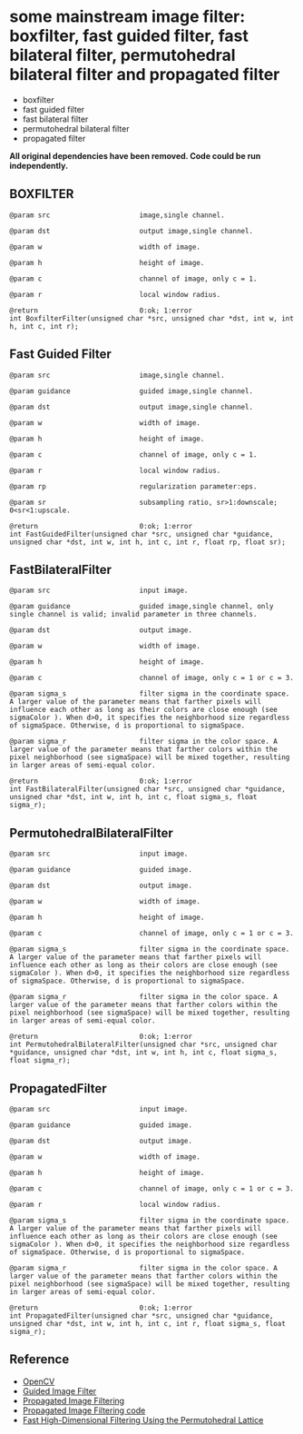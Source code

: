 # some mainstream image filter: boxfilter, fast guided filter, fast bilateral filter, permutohedral bilateral filter and propagated filter

- boxfilter 
- fast guided filter
- fast bilateral filter
- permutohedral bilateral filter
- propagated filter

**All original dependencies have been removed. Code could be run  independently.**

## BOXFILTER 

    @param src         				image,single channel.
    
    @param dst      				output image,single channel.
    
    @param w           				width of image.
    
    @param h           				height of image.
    
    @param c      					channel of image, only c = 1.
    
    @param r      					local window radius.
    
    @return            				0:ok; 1:error
    int BoxfilterFilter(unsigned char *src, unsigned char *dst, int w, int h, int c, int r);

## Fast Guided Filter

    @param src         				image,single channel.
    
    @param guidance           		guided image,single channel.
    
    @param dst      				output image,single channel.
    
    @param w           				width of image.
    
    @param h           				height of image.
    
    @param c      					channel of image, only c = 1.
    
    @param r      					local window radius.
    
    @param rp      					regularization parameter:eps.
    
    @param sr      					subsampling ratio, sr>1:downscale; 0<sr<1:upscale.
    
    @return            				0:ok; 1:error
    int FastGuidedFilter(unsigned char *src, unsigned char *guidance, unsigned char *dst, int w, int h, int c, int r, float rp, float sr);

## FastBilateralFilter

    @param src         				input image.
    
    @param guidance           		guided image,single channel, only single channel is valid; invalid parameter in three channels.
    
    @param dst      				output image.
    
    @param w           				width of image.
    
    @param h           				height of image.
    
    @param c      					channel of image, only c = 1 or c = 3.
    
    @param sigma_s      			filter sigma in the coordinate space. A larger value of the parameter means that farther pixels will influence each other as long as their colors are close enough (see sigmaColor ). When d>0, it specifies the neighborhood size regardless of sigmaSpace. Otherwise, d is proportional to sigmaSpace.
    
    @param sigma_r      			filter sigma in the color space. A larger value of the parameter means that farther colors within the pixel neighborhood (see sigmaSpace) will be mixed together, resulting in larger areas of semi-equal color.
    
    @return            				0:ok; 1:error
    int FastBilateralFilter(unsigned char *src, unsigned char *guidance, unsigned char *dst, int w, int h, int c, float sigma_s, float sigma_r);

## PermutohedralBilateralFilter

    @param src         				input image.
    
    @param guidance           		guided image. 
    
    @param dst      				output image.
    
    @param w           				width of image.
    
    @param h           				height of image.
    
    @param c      					channel of image, only c = 1 or c = 3.
    
    @param sigma_s      			filter sigma in the coordinate space. A larger value of the parameter means that farther pixels will influence each other as long as their colors are close enough (see sigmaColor ). When d>0, it specifies the neighborhood size regardless of sigmaSpace. Otherwise, d is proportional to sigmaSpace.
    
    @param sigma_r      			filter sigma in the color space. A larger value of the parameter means that farther colors within the pixel neighborhood (see sigmaSpace) will be mixed together, resulting in larger areas of semi-equal color.
    
    @return            				0:ok; 1:error
    int PermutohedralBilateralFilter(unsigned char *src, unsigned char *guidance, unsigned char *dst, int w, int h, int c, float sigma_s, float sigma_r);

## PropagatedFilter

    @param src         				input image.
    
    @param guidance           		guided image. 
    
    @param dst      				output image.
    
    @param w           				width of image.
    
    @param h           				height of image.
    
    @param c      					channel of image, only c = 1 or c = 3.
    
    @param r      					local window radius.
    
    @param sigma_s      			filter sigma in the coordinate space. A larger value of the parameter means that farther pixels will influence each other as long as their colors are close enough (see sigmaColor ). When d>0, it specifies the neighborhood size regardless of sigmaSpace. Otherwise, d is proportional to sigmaSpace.
    
    @param sigma_r      			filter sigma in the color space. A larger value of the parameter means that farther colors within the pixel neighborhood (see sigmaSpace) will be mixed together, resulting in larger areas of semi-equal color.
    
    @return            				0:ok; 1:error
    int PropagatedFilter(unsigned char *src, unsigned char *guidance, unsigned char *dst, int w, int h, int c, int r, float sigma_s, float sigma_r);

## Reference

- [OpenCV](https://opencv.org/)
- [Guided Image Filter](http://kaiminghe.com/eccv10/)
- [Propagated Image Filtering](http://mml.citi.sinica.edu.tw/papers/CVPR_2015_Chang.pdf)
- [Propagated Image Filtering code](http://mml.citi.sinica.edu.tw/papers/PFilter_direct_color_MEX.zip)
- [Fast High-Dimensional Filtering Using the Permutohedral Lattice](http://graphics.stanford.edu/papers/permutohedral/)
